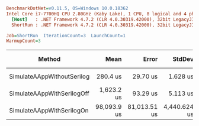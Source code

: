 ``` ini

BenchmarkDotNet=v0.11.5, OS=Windows 10.0.18362
Intel Core i7-7700HQ CPU 2.80GHz (Kaby Lake), 1 CPU, 8 logical and 4 physical cores
  [Host]   : .NET Framework 4.7.2 (CLR 4.0.30319.42000), 32bit LegacyJIT-v4.8.4010.0
  ShortRun : .NET Framework 4.7.2 (CLR 4.0.30319.42000), 32bit LegacyJIT-v4.8.4010.0

Job=ShortRun  IterationCount=3  LaunchCount=1  
WarmupCount=3  

```
|                     Method |        Mean |        Error |       StdDev |  Ratio | RatioSD |     Gen 0 | Gen 1 | Gen 2 |  Allocated |
|--------------------------- |------------:|-------------:|-------------:|-------:|--------:|----------:|------:|------:|-----------:|
| SimulateAAppWithoutSerilog |    280.4 us |     29.70 us |     1.628 us |   1.00 |    0.00 |   41.5039 |     - |     - |  128.27 KB |
| SimulateAAppWithSerilogOff |  1,623.2 us |     93.29 us |     5.113 us |   5.79 |    0.04 |  349.6094 |     - |     - | 1077.13 KB |
|  SimulateAAppWithSerilogOn | 98,093.9 us | 81,013.51 us | 4,440.624 us | 349.88 |   15.12 | 9166.6667 |     - |     - | 28348.8 KB |
